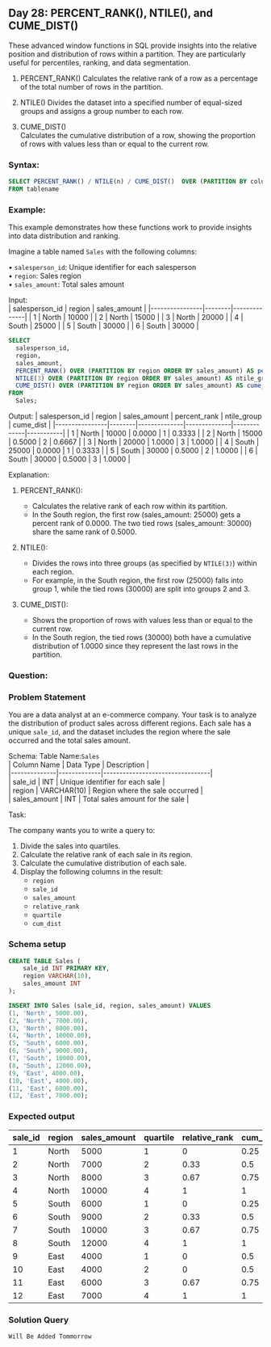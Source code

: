 ## Day 28: PERCENT_RANK(), NTILE(), and CUME_DIST()

These advanced window functions in SQL provide insights into the relative position and distribution of rows within a partition. They are particularly useful for percentiles, ranking, and data segmentation.

1. PERCENT_RANK() 
   Calculates the relative rank of a row as a percentage of the total number of rows in the partition.

2. NTILE() 
   Divides the dataset into a specified number of equal-sized groups and assigns a group number to each row.  

3. CUME_DIST()  
   Calculates the cumulative distribution of a row, showing the proportion of rows with values less than or equal to the current row.

### Syntax:

```sql
SELECT PERCENT_RANK() / NTILE(n) / CUME_DIST()  OVER (PARTITION BY column_name ORDER BY column_name)
FROM tablename
```

### Example:

This example demonstrates how these functions work to provide insights into data distribution and ranking.  

Imagine a table named `Sales` with the following columns:  

• `salesperson_id`: Unique identifier for each salesperson  
• `region`: Sales region  
• `sales_amount`: Total sales amount  

Input:  
| salesperson_id | region | sales_amount |
|----------------|--------|--------------|
| 1              | North  | 10000        |
| 2              | North  | 15000        |
| 3              | North  | 20000        |
| 4              | South  | 25000        |
| 5              | South  | 30000        |
| 6              | South  | 30000        | 

```sql
SELECT  
  salesperson_id,  
  region,  
  sales_amount,  
  PERCENT_RANK() OVER (PARTITION BY region ORDER BY sales_amount) AS percent_rank,  
  NTILE(3) OVER (PARTITION BY region ORDER BY sales_amount) AS ntile_group,  
  CUME_DIST() OVER (PARTITION BY region ORDER BY sales_amount) AS cume_dist  
FROM  
  Sales;  
```

Output:
| salesperson_id | region | sales_amount | percent_rank | ntile_group | cume_dist |
|----------------|--------|--------------|--------------|-------------|-----------|
| 1              | North  | 10000        | 0.0000       | 1           | 0.3333    |
| 2              | North  | 15000        | 0.5000       | 2           | 0.6667    |
| 3              | North  | 20000        | 1.0000       | 3           | 1.0000    |
| 4              | South  | 25000        | 0.0000       | 1           | 0.3333    |
| 5              | South  | 30000        | 0.5000       | 2           | 1.0000    |
| 6              | South  | 30000        | 0.5000       | 3           | 1.0000    |

Explanation:

1. PERCENT_RANK():  
   - Calculates the relative rank of each row within its partition.  
   - In the South region, the first row (sales_amount: 25000) gets a percent rank of 0.0000. The two tied rows (sales_amount: 30000) share the same rank of 0.5000.  

2. NTILE():  
   - Divides the rows into three groups (as specified by `NTILE(3)`) within each region.  
   - For example, in the South region, the first row (25000) falls into group 1, while the tied rows (30000) are split into groups 2 and 3.  

3. CUME_DIST():  
   - Shows the proportion of rows with values less than or equal to the current row.  
   - In the South region, the tied rows (30000) both have a cumulative distribution of 1.0000 since they represent the last rows in the partition.
   
### Question:

### Problem Statement

You are a data analyst at an e-commerce company. Your task is to analyze the distribution of product sales across different regions.
Each sale has a unique `sale_id`, and the dataset includes the region where the sale occurred and the total sales amount.  

Schema:
Table Name:`Sales`  
| Column Name  | Data Type   | Description                     |  
|--------------|-------------|---------------------------------|  
| sale_id      | INT         | Unique identifier for each sale |  
| region       | VARCHAR(10) | Region where the sale occurred  |  
| sales_amount | INT         | Total sales amount for the sale |  

Task: 

The company wants you to write a query to:  
1. Divide the sales into quartiles.
2. Calculate the relative rank of each sale in its region. 
3. Calculate the cumulative distribution of each sale.  
4. Display the following columns in the result:  
   - `region`  
   - `sale_id`  
   - `sales_amount`  
   - `relative_rank`  
   - `quartile`  
   - `cum_dist`  

### Schema setup

```sql
CREATE TABLE Sales (  
    sale_id INT PRIMARY KEY,  
    region VARCHAR(10),  
    sales_amount INT 
);  

INSERT INTO Sales (sale_id, region, sales_amount) VALUES  
(1, 'North', 5000.00),  
(2, 'North', 7000.00),  
(3, 'North', 8000.00),  
(4, 'North', 10000.00),  
(5, 'South', 6000.00),  
(6, 'South', 9000.00),  
(7, 'South', 10000.00),  
(8, 'South', 12000.00),  
(9, 'East', 4000.00),  
(10, 'East', 4000.00),  
(11, 'East', 6000.00),  
(12, 'East', 7000.00);  
```

### Expected output

| sale_id | region | sales_amount | quartile | relative_rank | cum_dist |
|---------|--------|--------------|----------|---------------|----------|
| 1       | North  | 5000         | 1        | 0             | 0.25     |
| 2       | North  | 7000         | 2        | 0.33          | 0.5      |
| 3       | North  | 8000         | 3        | 0.67          | 0.75     |
| 4       | North  | 10000        | 4        | 1             | 1        |
| 5       | South  | 6000         | 1        | 0             | 0.25     |
| 6       | South  | 9000         | 2        | 0.33          | 0.5      |
| 7       | South  | 10000        | 3        | 0.67          | 0.75     |
| 8       | South  | 12000        | 4        | 1             | 1        |
| 9       | East   | 4000         | 1        | 0             | 0.5      |
| 10      | East   | 4000         | 2        | 0             | 0.5      |
| 11      | East   | 6000         | 3        | 0.67          | 0.75     |
| 12      | East   | 7000         | 4        | 1             | 1        |

### Solution Query

```sql
Will Be Added Tommorrow
```
